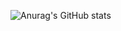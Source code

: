 ![Anurag's GitHub stats](https://github-readme-stats.vercel.app/api?username=MarcDagher&?theme=panda_icons=true)
